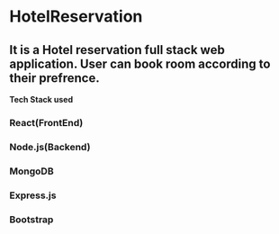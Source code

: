# HotelReservation
## It is a Hotel reservation full stack web application. User can book room according to their prefrence.
**Tech Stack used**
  ### React(FrontEnd)
  ### Node.js(Backend)
  ### MongoDB
  ### Express.js
  ### Bootstrap
